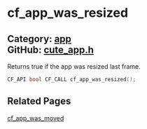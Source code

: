 [](../header.md ':include')

# cf_app_was_resized

Category: [app](/api_reference?id=app)  
GitHub: [cute_app.h](https://github.com/RandyGaul/cute_framework/blob/master/include/cute_app.h)  
---

Returns true if the app was resized last frame.

```cpp
CF_API bool CF_CALL cf_app_was_resized();
```

## Related Pages

[cf_app_was_moved](/app/cf_app_was_moved.md)  
